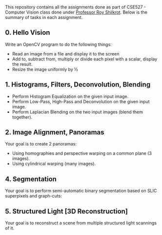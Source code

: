 This repository contains all the assignments done as part of CSE527 - Computer Vision class done under [Professor Roy Shilkrot](http://hi.cs.stonybrook.edu/). Below is the summary of tasks in each assignment.

## 0. Hello Vision
Write an OpenCV program to do the following things:
* Read an image from a file and display it to the screen
* Add to, subtract from, multiply or divide each pixel with a scalar, display the result.
* Resize the image uniformly by ½
  
## 1. Histograms, Filters, Deconvolution, Blending
* Perform Histogram Equalization on the given input image.
* Perform Low-Pass, High-Pass and Deconvolution on the given input image.
* Perform Laplacian Blending on the two input images (blend them together).

## 2. Image Alignment, Panoramas
Your goal is to create 2 panoramas:
* Using homographies and perspective warping on a common plane (3 images).
* Using cylindrical warping (many images).

## 4. Segmentation
Your goal is to perform semi-automatic binary segmentation based on SLIC superpixels and graph-cuts:

## 5. Structured Light [3D Reconstruction]
Your goal is to reconstruct a scene from multiple structured light scannings of it.

